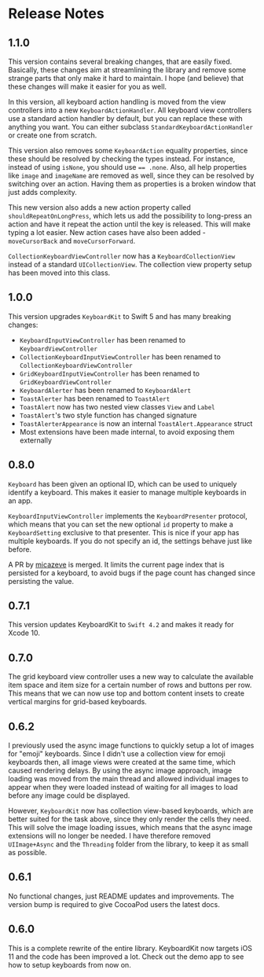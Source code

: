 # Release Notes


## 1.1.0

This version contains several breaking changes, that are easily fixed. Basically,
these changes aim at streamlining the library and remove some strange parts that
only make it hard to maintain. I hope (and believe) that these changes will make
it easier for you as well.

In this version, all keyboard action handling is moved from the view controllers
into a new `KeyboardActionHandler`. All keyboard view controllers use a standard
action handler by default, but you can replace these with anything you want. You
can either subclass `StandardKeyboardActionHandler` or create one from scratch.

This version also removes some `KeyboardAction` equality properties, since these
should be resolved by checking the types instead. For instance, instead of using
`isNone`, you should use `== .none`.  Also, all help properties like `image` and
`imageName` are removed as well, since they can be resolved by switching over an
action. Having them as properties is a broken window that just adds complexity.

This new version also adds a new action property called `shouldRepeatOnLongPress`,
which lets us add the possibility to long-press an action and have it repeat the
action until the key is released. This will make typing a lot easier. New action
cases have also been added - `moveCursorBack` and `moveCursorForward`.

`CollectionKeyboardViewController` now has a `KeyboardCollectionView` instead of
a standard `UICollectionView`. The collection view property setup has been moved
into this class.



## 1.0.0

This version upgrades `KeyboardKit` to Swift 5 and has many breaking changes:

 * `KeyboardInputViewController` has been renamed to `KeyboardViewController`
 * `CollectionKeyboardInputViewController` has been renamed to `CollectionKeyboardViewController`
 * `GridKeyboardInputViewController` has been renamed to `GridKeyboardViewController`
 * `KeyboardAlerter` has been renamed to `KeyboardAlert`
 * `ToastAlerter` has been renamed to `ToastAlert`
 * `ToastAlert` now has two nested view classes `View` and `Label`
 * `ToastAlert`'s two style function has changed signature
 * `ToastAlerterAppearance` is now an internal `ToastAlert.Appearance` struct
 * Most extensions have been made internal, to avoid exposing them externally


## 0.8.0

`Keyboard` has been given an optional ID, which can be used to uniquely identify
a keyboard. This makes it easier to manage multiple keyboards in an app.

`KeyboardInputViewController` implements the `KeyboardPresenter` protocol, which
means that you can set the new optional `id` property to make a `KeyboardSetting`
exclusive to that presenter. This is nice if your app has multiple keyboards. If
you do not specify an id, the settings behave just like before.

A PR by [micazeve](https://github.com/micazeve) is merged. It limits the current
page index that is persisted for a keyboard, to avoid bugs if the page count has
changed since persisting the value.


## 0.7.1

This version updates KeyboardKit to `Swift 4.2` and makes it ready for Xcode 10.


## 0.7.0

The grid keyboard view controller uses a new way to calculate the available item
space and item size for a certain number of rows and buttons per row. This means
that we can now use top and bottom content insets to create vertical margins for
grid-based keyboards.


## 0.6.2

I previously used the async image functions to quickly setup a lot of images for
"emoji" keyboards. Since I didn't use a collection view for emoji keyboards then,
all image views were created at the same time, which caused rendering delays. By
using the async image approach, image loading was moved from the main thread and
allowed individual images to appear when they were loaded instead of waiting for
all images to load before any image could be displayed.

However, `KeyboardKit` now has collection view-based keyboards, which are better
suited for the task above, since they only render the cells they need. This will
solve the image loading issues, which means that the async image extensions will
no longer be needed. I have therefore removed `UIImage+Async` and the `Threading`
folder from the library, to keep it as small as possible.


## 0.6.1

No functional changes, just README updates and improvements. The version bump is
required to give CocoaPod users the latest docs.


## 0.6.0

This is a complete rewrite of the entire library. KeyboardKit now targets iOS 11
and the code has been improved a lot. Check out the demo app to see how to setup
keyboards from now on.
